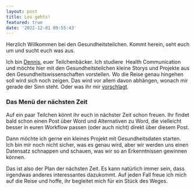```yaml
---
layout: post
title: Los gehts!
featured: true
date: '2022-12-01 09:55:43'
---
```


Herzlich Willkommen bei den Gesundheitsteilchen. Kommt herein, seht euch um und sucht euch was aus.

Ich bin [Dennis](https://gesundheitsteilchen.de/about), euer Teilchenbäcker. Ich studiere &nbsp;Health Communication und möchte hier mit den Gesundheitsteilchen kleine Storys und Projekte aus den Gesundheitswissenschaften vorstellen. Wo die Reise genau hingehen soll wird sich noch zeigen. Das wird vor allem davon abhängen, wonach mir gerade der Sinn steht. Oder was ihr mir [vorschlagt](mailto:info@gesundheitsteilchen.de).

### Das Menü der nächsten Zeit

Auf ein paar Teilchen könnt ihr euch in nächster Zeit schon freuen. Ihr findet bald schon einen Post über Word und Alternativen zu Word, die vielleicht besser in euren Workflow passen (oder auch nicht) direkt über diesem Post.

Dann möchte ich gerne ein kleines Projekt mit Gesundheitsdaten starten. Ich bin mir noch nicht sicher, was es genau wird, aber wir werden uns einen Datensatz schnappen und schauen, was wir so an Erkenntnissen gewinnen können.

Das ist also der Plan der nächsten Zeit. Es kann natürlich immer sein, dass irgendwas anderes interessantes dazukommt. Auf jeden Fall freue ich mich auf die Reise und hoffe, ihr begleitet mich für ein Stück des Weges.

